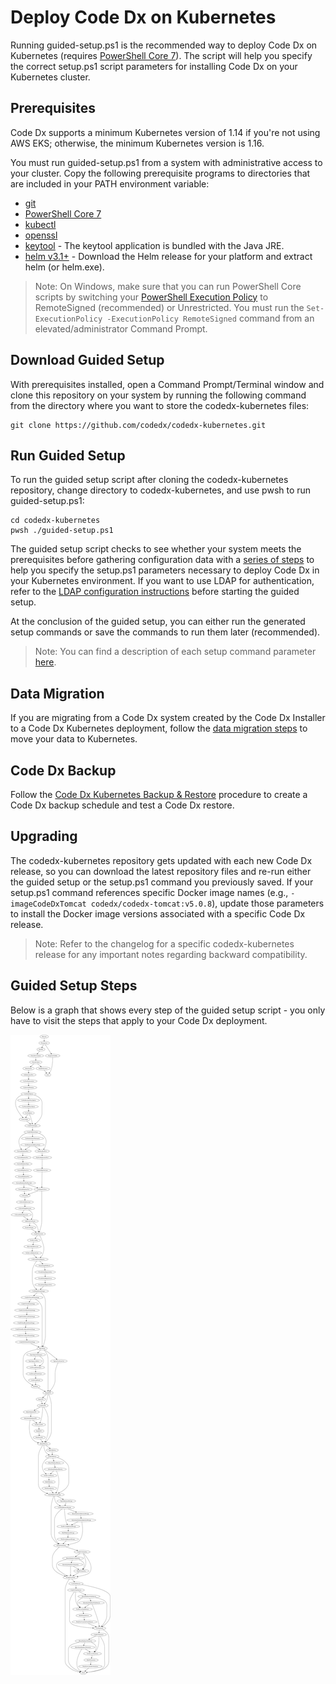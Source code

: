 
# Deploy Code Dx on Kubernetes

Running guided-setup.ps1 is the recommended way to deploy Code Dx on Kubernetes (requires [PowerShell Core 7](https://docs.microsoft.com/en-us/powershell/scripting/install/installing-powershell?view=powershell-7)). The script will help you specify the correct setup.ps1 script parameters for installing Code Dx on your Kubernetes cluster.

## Prerequisites

Code Dx supports a minimum Kubernetes version of 1.14 if you're not using AWS EKS; otherwise, the minimum Kubernetes version is 1.16.

You must run guided-setup.ps1 from a system with administrative access to your cluster. Copy the following prerequisite programs to directories that are included in your PATH environment variable:

- [git](https://git-scm.com/book/en/v2/Getting-Started-Installing-Git)
- [PowerShell Core 7](https://docs.microsoft.com/en-us/powershell/scripting/install/installing-powershell?view=powershell-7)
- [kubectl](https://kubernetes.io/docs/tasks/tools/install-kubectl/)
- [openssl](https://www.openssl.org/)
- [keytool](https://adoptopenjdk.net/) - The keytool application is bundled with the Java JRE.
- [helm v3.1+](https://github.com/helm/helm/releases/tag/v3.2.4) - Download the Helm release for your platform and extract helm (or helm.exe).

>Note: On Windows, make sure that you can run PowerShell Core scripts by switching your [PowerShell Execution Policy](https://docs.microsoft.com/en-us/powershell/module/microsoft.powershell.core/about/about_execution_policies) to RemoteSigned (recommended) or Unrestricted. You must run the `Set-ExecutionPolicy -ExecutionPolicy RemoteSigned` command from an elevated/administrator Command Prompt.

## Download Guided Setup

With prerequisites installed, open a Command Prompt/Terminal window and clone this repository on your system by running the following command from the directory where you want to store the codedx-kubernetes files:

```
git clone https://github.com/codedx/codedx-kubernetes.git
```

## Run Guided Setup

To run the guided setup script after cloning the codedx-kubernetes repository, change directory to codedx-kubernetes, and use pwsh to run guided-setup.ps1:

```
cd codedx-kubernetes
pwsh ./guided-setup.ps1
```

The guided setup script checks to see whether your system meets the prerequisites before gathering configuration data with a [series of steps](#guided-setup-steps) to help you specify the setup.ps1 parameters necessary to deploy Code Dx in your Kubernetes environment. If you want to use LDAP for authentication, refer to the [LDAP configuration instructions](./setup/core/docs/auth/use-ldap.md) before starting the guided setup. 

At the conclusion of the guided setup, you can either run the generated setup commands or save the commands to run them later (recommended).

>Note: You can find a description of each setup command parameter [here](./setup/core#setup-script).

## Data Migration

If you are migrating from a Code Dx system created by the Code Dx Installer to a Code Dx Kubernetes deployment, follow the [data migration steps](./setup/core/docs/config/migrate-data.md) to move your data to Kubernetes.

## Code Dx Backup

Follow the [Code Dx Kubernetes Backup & Restore](./setup/core/docs/config/backup-restore.md) procedure to create a Code Dx backup schedule and test a Code Dx restore.

## Upgrading

The codedx-kubernetes repository gets updated with each new Code Dx release, so you can download the latest repository files and re-run either the guided setup or the setup.ps1 command you previously saved. If your setup.ps1 command references specific Docker image names (e.g., `-imageCodeDxTomcat codedx/codedx-tomcat:v5.0.8`), update those parameters to install the Docker image versions associated with a specific Code Dx release.

>Note: Refer to the changelog for a specific codedx-kubernetes release for any important notes regarding backward compatibility.

## Guided Setup Steps

Below is a graph that shows every step of the guided setup script - you only have to visit the steps that apply to your Code Dx deployment.

![Guided Setup Steps](./images/guided-setup.svg)
